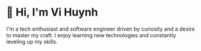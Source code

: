 # 👋 Hi, I'm Vi Huynh

I'm a tech enthusiast and software engineer driven by curiosity and a desire to master my craft. I enjoy learning new technologies and constantly leveling up my skills. 

